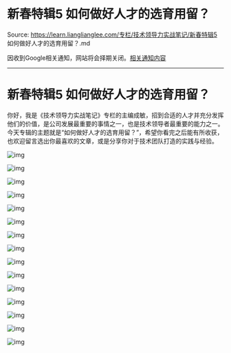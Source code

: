 # 新春特辑5 如何做好人才的选育用留？ 

Source: https://learn.lianglianglee.com/专栏/技术领导力实战笔记/新春特辑5 如何做好人才的选育用留？.md

因收到Google相关通知，网站将会择期关闭。[相关通知内容](https://lumendatabase.org/notices/44265620)

---

# 新春特辑5 如何做好人才的选育用留？

你好，我是《技术领导力实战笔记》专栏的主编成敏，招到合适的人才并充分发挥他们的价值，是公司发展最重要的事情之一，也是技术领导者最重要的能力之一。今天专辑的主题就是“如何做好人才的选育用留？”，希望你看完之后能有所收获，也欢迎留言选出你最喜欢的文章，或是分享你对于技术团队打造的实践与经验。

![img](assets/f830093a4a1629392d9dd87de78cb2c2.jpg)

![img](assets/4acfb92457d5d15bcd2225b8919b26b7.jpg)

![img](assets/a5239a4aa9e55dd9b0d95f2e20d20b45.jpg)

![img](assets/16c14fb791308561d9c8d607d3a98b5b.jpg)

![img](assets/01ccd79a09c8e5db8b52b625f738d67a.jpg)

![img](assets/6820bc84cbf9faa641e0b84e2377b042.jpg)

![img](assets/f39a8fafa1e425cb698a65befeaf26d6.jpg)

![img](assets/f367d379d21b56f21f5904c7b4e9d651.jpg)

![img](assets/866872a4d977a54569cedc2ebd68d5ce.jpg)

![img](assets/7d1cbb0d71d34d8dc6c1687a3408fa2d.jpg)

![img](assets/ec7e3a94668a1dc73cbe4ac12f20fe67.jpg)

![img](assets/6ff488e87bccd62b7ce99465bdb49bae.jpg)

![img](assets/5db345aa4c8c89bf88e73aaba98001c2.jpg)

![img](assets/f617b6d4d9fd848be1aad661e0f6548d.jpg)

![img](assets/73c225c2cc035f261841670457601555.jpg)